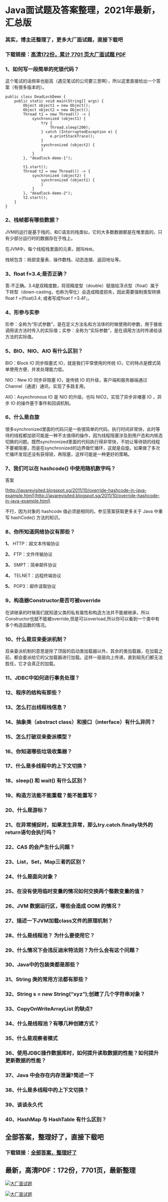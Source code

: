 # Java面试题及答案整理，2021年最新，汇总版

### 其实，博主还整理了，更多大厂面试题，直接下载吧

### 下载链接：[高清172份，累计 7701 页大厂面试题  PDF](https://github.com/souyunku/DevBooks/blob/master/docs/index.md)



### 1、如何写一段简单的死锁代码？

这个笔试的话频率也挺高（遇见笔试的公司要三思啊），所以这里直接给出一个答案（有很多版本的）。

```
public class DeadLockDemo {
    public static void main(String[] args) {
        Object object1 = new Object();
        Object object2 = new Object();
        Thread t1 = new Thread(() -> {
            synchronized (object1) {
                try {
                    Thread.sleep(200);
                } catch (InterruptedException e) {
                    e.printStackTrace();
                }
                synchronized (object2) {
                }
            }
        }, "deadlock-demo-1");

        t1.start();
        Thread t2 = new Thread(() -> {
            synchronized (object2) {
                synchronized (object1) {
                }
            }
        }, "deadlock-demo-2");
        t2.start();
    }
}
```


### 2、栈帧都有哪些数据？

JVM的运行是基于栈的，和C语言的栈类似，它的大多数数据都是在堆里面的，只有少部分运行时的数据存在于栈上。

在JVM中，每个线程栈里面的元素，就叫`栈帧`。

栈帧包含：局部变量表、操作数栈、动态连接、返回地址等。


### 3、float f=3.4;是否正确？

答:不正确。3.4是双精度数，将双精度型（double）赋值给浮点型（float）属于下转型（down-casting，也称为窄化）会造成精度损失，因此需要强制类型转换float f =(float)3.4; 或者写成float f =3.4F;。


### 4、形参与实参

形参：全称为“形式参数”，是在定义方法名和方法体的时候使用的参数，用于接收调用该方法时传入的实际值；实参：全称为“实际参数”，是在调用方法时传递给该方法的实际值。


### 5、BIO、NIO、AIO 有什么区别？

BIO：Block IO 同步阻塞式 IO，就是我们平常使用的传统 IO，它的特点是模式简单使用方便，并发处理能力低。

NIO：New IO 同步非阻塞 IO，是传统 IO 的升级，客户端和服务器端通过 Channel（通道）通讯，实现了多路复用。

AIO：Asynchronous IO 是 NIO 的升级，也叫 NIO2，实现了异步非堵塞 IO ，异步 IO 的操作基于事件和回调机制。


### 6、什么是自旋

很多synchronized里面的代码只是一些很简单的代码，执行时间非常快，此时等待的线程都加锁可能是一种不太值得的操作，因为线程阻塞涉及到用户态和内核态切换的问题。既然synchronized里面的代码执行得非常快，不妨让等待锁的线程不要被阻塞，而是在synchronized的边界做忙循环，这就是自旋。如果做了多次忙循环发现还没有获得锁，再阻塞，这样可能是一种更好的策略。


### 7、我们可以在 hashcode() 中使用随机数字吗？

答案

[http://javarevisited.blogspot.sg/2011/10/override-hashcode-in-java-example.html](http://javarevisited.blogspot.sg/2011/10/override-hashcode-in-java-example.html)

不行，因为对象的 hashcode 值必须是相同的。参见答案获取更多关于 Java 中重写 hashCode() 方法的知识。


### 8、你所知道网络协议有那些？

**1、** HTTP：超文本传输协议

**2、** FTP：文件传输协议

**3、** SMPT：简单邮件协议

**4、** TELNET：远程终端协议

**5、** POP3：邮件读取协议


### 9、构造器Constructor是否可被override

在讲继承的时候我们就知道父类的私有属性和构造方法并不能被继承，所以Constructor也就不能被override,但是可以overload,所以你可以看到一个类中有多个构造函数的情况。


### 10、什么是双亲委派机制？

双亲委派机制的意思是除了顶层的启动类加载器以外，其余的类加载器，在加载之前，都会委派给它的父加载器进行加载。这样一层层向上传递，直到祖先们都无法胜任，它才会真正的加载。


### 11、JDBC中如何进行事务处理？
### 12、程序的结构有那些？
### 13、怎么打出线程栈信息？
### 14、抽象类（abstract class）和接口（interface）有什么异同？
### 15、怎么打破双亲委派模型？
### 16、你知道哪些垃圾收集器？
### 17、什么是多线程中的上下文切换？
### 18、sleep() 和 wait() 有什么区别？
### 19、构造方法能不能重载？能不能重写？
### 20、什么是游标？
### 21、在异常捕捉时，如果发生异常，那么try.catch.finally块外的return语句会执行吗？
### 22、CAS 的会产生什么问题？
### 23、List，Set，Map三者的区别？
### 24、什么是面向对象？
### 25、在没有使用临时变量的情况如何交换两个整数变量的值？
### 26、JVM 数据运行区，哪些会造成 OOM 的情况？
### 27、描述一下JVM加载class文件的原理机制？
### 28、什么是线程池？ 为什么要使用它？
### 29、什么情况下会违反迪米特法则？为什么会有这个问题？
### 30、Java中的包装类都是那些？
### 31、String 类的常用方法都有那些？
### 32、String s = new String(“xyz”);创建了几个字符串对象？
### 33、CopyOnWriteArrayList 的缺点?
### 34、什么是线程池？有哪几种创建方式？
### 35、什么是观察者模式
### 36、使用JDBC操作数据库时，如何提升读取数据的性能？如何提升更新数据的性能？
### 37、Java 中会存在内存泄漏?简述一下
### 38、什么是多线程中的上下文切换？
### 39、谈谈永久代
### 40、HashMap 与 HashTable 有什么区别？




## 全部答案，整理好了，直接下载吧

### 下载链接：[全部答案，整理好了](https://www.souyunku.com/wp-content/uploads/weixin/githup-weixin-2.png)




## 最新，高清PDF：172份，7701页，最新整理

[![大厂面试题](https://www.souyunku.com/wp-content/uploads/weixin/mst.png "架构师专栏")](https://www.souyunku.com/wp-content/uploads/weixin/githup-weixin.png "架构师专栏")

[![大厂面试题](https://www.souyunku.com/wp-content/uploads/weixin/githup-weixin.png "架构师专栏")](https://www.souyunku.com/wp-content/uploads/weixin/githup-weixin.png "架构师专栏")
